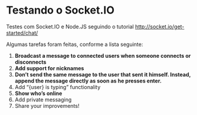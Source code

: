 # Testando o Socket.IO
Testes com Socket.IO e Node.JS seguindo o tutorial http://socket.io/get-started/chat/

Algumas tarefas foram feitas, conforme a lista seguinte:

1. **Broadcast a message to connected users when someone connects or disconnects**
2. **Add support for nicknames**
3. **Don’t send the same message to the user that sent it himself. Instead, append the message directly as soon as he presses enter.**
4. Add “{user} is typing” functionality
5. **Show who’s online**
6. Add private messaging
7. Share your improvements!
